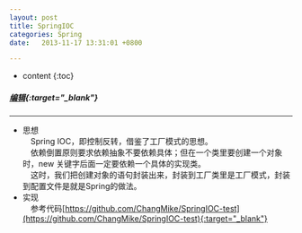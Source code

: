 ```yaml
---
layout: post
title: SpringIOC
categories: Spring
date:   2013-11-17 13:31:01 +0800

---
```


* content
{:toc}


##### [编辑](https://github.com/ChangMike/blogs/edit/master/_posts/2013-11-17-springIOC.md){:target="_blank"}
------------------------
- 思想    
&emsp;Spring IOC，即控制反转，借鉴了工厂模式的思想。    
&emsp;依赖倒置原则要求依赖抽象不要依赖具体；但在一个类里要创建一个对象时，new 关键字后面一定要依赖一个具体的实现类。   
&emsp;这时，我们把创建对象的语句封装出来，封装到工厂类里是工厂模式，封装到配置文件是就是Spring的做法。
- 实现   
&emsp;参考代码[https://github.com/ChangMike/SpringIOC-test](https://github.com/ChangMike/SpringIOC-test){:target="_blank"}

